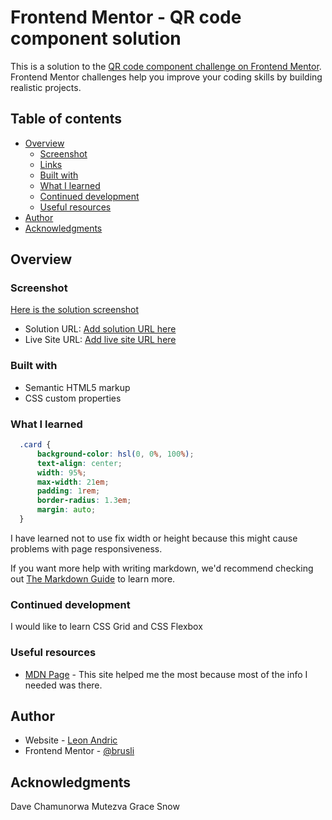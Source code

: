 # Frontend Mentor - QR code component solution

This is a solution to the [QR code component challenge on Frontend Mentor](https://www.frontendmentor.io/challenges/qr-code-component-iux_sIO_H). Frontend Mentor challenges help you improve your coding skills by building realistic projects. 

## Table of contents

- [Overview](#overview)
  - [Screenshot](#screenshot)
  - [Links](#links)
  - [Built with](#built-with)
  - [What I learned](#what-i-learned)
  - [Continued development](#continued-development)
  - [Useful resources](#useful-resources)
- [Author](#author)
- [Acknowledgments](#acknowledgments)

## Overview

### Screenshot

[Here is the solution screenshot](./final-solution-screenshot.png)


- Solution URL: [Add solution URL here](https://your-solution-url.com)
- Live Site URL: [Add live site URL here](https://brusli147.github.io/qr-code-component-main/)


### Built with

- Semantic HTML5 markup
- CSS custom properties


### What I learned

```css
  .card {
      background-color: hsl(0, 0%, 100%);
      text-align: center;
      width: 95%;
      max-width: 21em;
      padding: 1rem;
      border-radius: 1.3em;
      margin: auto;
  }   

```
I have learned not to use fix width or height because this might cause problems with page responsiveness.

If you want more help with writing markdown, we'd recommend checking out [The Markdown Guide](https://www.markdownguide.org/) to learn more.

### Continued development

I would like to learn CSS Grid and CSS Flexbox 

### Useful resources

- [MDN Page](https://developer.mozilla.org/en-US/) - This site helped me the most because most of the info I needed was there. 


## Author

- Website - [Leon Andric](https://github.com/brusli147)
- Frontend Mentor - [@brusli](https://www.frontendmentor.io/home)


## Acknowledgments
Dave
Chamunorwa Mutezva
Grace Snow